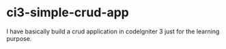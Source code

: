 # ci3-simple-crud-app
I have basically build a crud application in codelgniter 3 just for the learning purpose.
